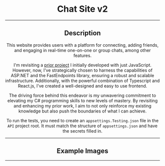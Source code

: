 <div align="center">
  
  # Chat Site v2
  <hr class="rounded">

  ## Description
  This website provides users with a platform for connecting, adding friends, and engaging in real-time one-on-one or group chats, among other features.
  
  I'm revisiting a [prior project](https://github.com/WeismanGitHub/Chat-Website) I initially developed with just JavaScript. However, now, I've strategically chosen to harness the capabilities of ASP.NET and the FastEndpoints library, ensuring a robust and scalable infrastructure. Additionally, with the powerful combination of Typescript and React.js, I've created a well-designed and easy to use frontend.
  
  The driving force behind this endeavor is my unwavering commitment to elevating my C# programming skills to new levels of mastery. By revisiting and enhancing my prior work, I aim to not only reinforce my existing knowledge but also push the boundaries of what I can achieve.

  To run the tests, you need to create an `appsettings.Testing.json` file in the `API` project root. It must match the structure of `appsettings.json` and have the secrets filled in.
  <hr class="rounded">

  ## Example Images

  <hr class="rounded">
</div>
